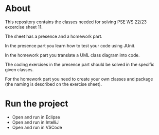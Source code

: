 # About
This repository contains the classes needed for solving PSE WS 22/23 excercise sheet 11.

The sheet has a presence and a homework part.

In the presence part you learn how to test your code using JUnit.

In the homework part you translate a UML class diagram into code.

The coding exercises in the presence part should be solved in the specific given classes.

For the homework part you need to create your own classes and package (the naming is described on the exercise sheet).

# Run the project
* Open and run in Eclipse
* Open and run in IntelliJ
* Open and run in VSCode
